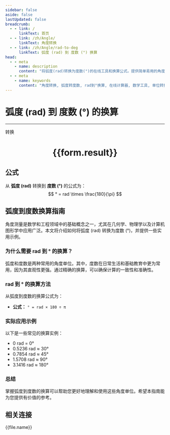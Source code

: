 ```yaml
---
sidebar: false
aside: false
lastUpdated: false
breadcrumb:
  - - link: /
      linkText: 首页
  - - link: /zh/Angle/
      linkText: 角度转换
  - - link: /zh/Angle/rad-to-deg
      linkText: 弧度 (rad) 到 度数 (°) 换算
head:
  - - meta
    - name: description
      content: "将弧度(rad)转换为度数(°)的在线工具和换算公式。提供简单易用的角度单位转换计算器。"
  - - meta
    - name: keywords
      content: "角度转换, 弧度转度数, rad到°换算, 在线计算器, 数学工具, 单位转换"
---
```

# 弧度 (rad) 到 度数 (°) 的换算
---
<script setup>
import { onMounted, reactive, inject, ref } from 'vue'
import { NButton, NForm, NFormItem, NInput, NInputNumber, NSelect, NCard, useMessage,NGrid ,NGi } from 'naive-ui'
import { defineClientComponent } from 'vitepress'
import { Angle } from '../../files';
const convert = inject('convert')

const form = reactive({
  number: null,
  result: '',
})

const convertHandler = () => {
  if (form.number !== null && !isNaN(form.number)) {
    const convertedValue = parseFloat(form.number) * 180 / Math.PI
    form.result = `${form.number}rad = ${convertedValue.toFixed(4)}°`
  } else {
    form.result = '请输入有效的数值。'
  }
}
</script>

<n-form size="large" :model="form">
  <n-form-item label="弧度 (rad)">
    <n-input-number v-model:value="form.number" placeholder="输入弧度" style="width: 100%" />
  </n-form-item>
  <n-form-item>
    <n-button type="primary" @click="convertHandler" block>转换</n-button>
  </n-form-item>
</n-form>

<n-card  embedded :bordered="false" hoverable>
  <div  style="text-align:center">
    <h1>{{form.result}}</h1>
  </div>
</n-card>

## 公式

从 **弧度 (rad)** 转换到 **度数 (°)** 的公式为：
$$ ° = rad \times \frac{180}{\pi} $$

## 弧度到度数换算指南

角度测量是数学和工程领域中的基础概念之一，尤其在几何学、物理学以及计算机图形学中应用广泛。本文将介绍如何将弧度 (rad) 转换为度数 (°)，并提供一些实用示例。

### 为什么需要 rad 到 ° 的换算？

弧度和度数是两种常用的角度单位。其中，度数在日常生活和基础教育中更为常用，因为其直观性更强。通过精确的换算，可以确保计算的一致性和准确性。

### rad 到 ° 的换算方法

从弧度到度数的换算公式为：

- **公式：** `° = rad × 180 ÷ π`

### 实际应用示例

以下是一些常见的换算实例：

- 0 rad = 0°
- 0.5236 rad ≈ 30°
- 0.7854 rad ≈ 45°
- 1.5708 rad ≈ 90°
- 3.1416 rad ≈ 180°

### 总结

掌握弧度到度数的换算可以帮助您更好地理解和使用这些角度单位。希望本指南能为您提供有价值的参考。

## 相关连接
<n-grid x-gap="12" :cols="3">
  <n-gi v-for="(file, index) in Angle" :key="index">
    <n-button
      text
      tag="a"
      :href="file.path"
      type="primary"
    >
      {{file.name}}
    </n-button>
  </n-gi>
</n-grid>